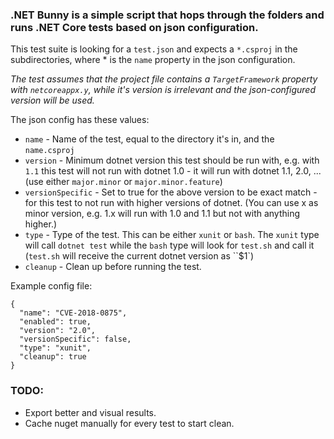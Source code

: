 ### .NET Bunny is a simple script that hops through the folders and runs .NET Core tests based on json configuration.

This test suite is looking for a `test.json` and expects a `*.csproj` in the subdirectories, where * is the `name` property in the json configuration.

_The test assumes that the project file contains a `TargetFramework` property with `netcoreappx.y`, while it's version is irrelevant and the json-configured version will be used._

The json config has these values:

* `name` - Name of the test, equal to the directory it's in, and the `name.csproj`
* `version` - Minimum dotnet version this test should be run with, e.g. with `1.1` this test will not run with dotnet 1.0 - it will run with dotnet 1.1, 2.0, ... (use either `major.minor` or `major.minor.feature`)
* `versionSpecific` - Set to true for the above version to be exact match - for this test to not run with higher versions of dotnet. (You can use x as minor version, e.g. 1.x will run with 1.0 and 1.1 but not with anything higher.)
* `type` - Type of the test. This can be either `xunit` or `bash`. The `xunit` type will call `dotnet test` while the `bash` type will look for `test.sh` and call it (`test.sh` will receive the current dotnet version as ``$1`)
* `cleanup` - Clean up before running the test.

Example config file: 
```
{
  "name": "CVE-2018-0875",
  "enabled": true,
  "version": "2.0",
  "versionSpecific": false,
  "type": "xunit",
  "cleanup": true
}
```

### TODO:

* Export better and visual results.
* Cache nuget manually for every test to start clean.
